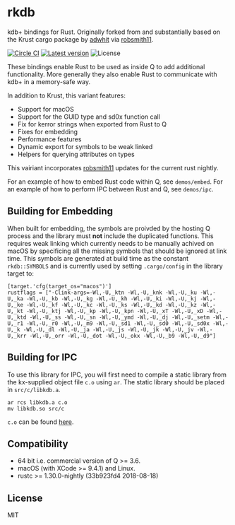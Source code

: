 # rkdb

kdb+ bindings for Rust. Originally forked from and substantially based on the Krust cargo package by [adwhit](https://github.com/adwhit/krust) via [robsmith11](https://github.com/robsmith11/krust).

[![Circle CI](https://img.shields.io/circleci/project/redsift/rkdb.svg?logo=circleci)](https://circleci.com/gh/redsift/rkdb)
[![Latest version](https://img.shields.io/crates/v/rkdb.svg)](https://crates.io/crates/rkdb)
![License](https://img.shields.io/crates/l/rkdb.svg)

These bindings enable Rust to be used as inside Q to add additional functionality.
More generally they also enable Rust to communicate with kdb+ in a memory-safe way.

In addition to Krust, this variant features:
- Support for macOS
- Support for the GUID type and sd0x function call
- Fix for kerror strings when exported from Rust to Q
- Fixes for embedding
- Performance features
- Dynamic export for symbols to be weak linked
- Helpers for querying attributes on types

This vairiant incorporates [robsmith11](https://github.com/robsmith11/krust) updates for the current rust nightly.

For an example of how to embed Rust code within Q, see `demos/embed`.
For an example of how to perform IPC between Rust and Q, see `demos/ipc`.

## Building for Embedding

When built for embedding, the symbols are proivded by the hosting Q process and the library must **not** include the duplicated functions. This requires weak linking which currently needs to be manually achived on macOS by specificing all the missing symbols that should be ignored at link time. This symbols are generated at build time as the constant `rkdb::SYMBOLS` and is currently used by setting `.cargo/config` in the library target to:

```
[target.'cfg(target_os="macos")']
rustflags = ["-Clink-args=-Wl,-U,_ktn -Wl,-U,_knk -Wl,-U,_ku -Wl,-U,_ka -Wl,-U,_kb -Wl,-U,_kg -Wl,-U,_kh -Wl,-U,_ki -Wl,-U,_kj -Wl,-U,_ke -Wl,-U,_kf -Wl,-U,_kc -Wl,-U,_ks -Wl,-U,_kd -Wl,-U,_kz -Wl,-U,_kt -Wl,-U,_ktj -Wl,-U,_kp -Wl,-U,_kpn -Wl,-U,_xT -Wl,-U,_xD -Wl,-U,_ktd -Wl,-U,_ss -Wl,-U,_sn -Wl,-U,_ymd -Wl,-U,_dj -Wl,-U,_setm -Wl,-U,_r1 -Wl,-U,_r0 -Wl,-U,_m9 -Wl,-U,_sd1 -Wl,-U,_sd0 -Wl,-U,_sd0x -Wl,-U,_k -Wl,-U,_dl -Wl,-U,_ja -Wl,-U,_js -Wl,-U,_jk -Wl,-U,_jv -Wl,-U,_krr -Wl,-U,_orr -Wl,-U,_dot -Wl,-U,_okx -Wl,-U,_b9 -Wl,-U,_d9"]

```

## Building for IPC

To use this library for IPC, you will first need to
compile a static library from the kx-supplied object file `c.o` using `ar`. 
The static library should be placed in `src/c/libkdb.a`.

```
ar rcs libkdb.a c.o
mv libkdb.so src/c
```

`c.o` can be found [here](http://code.kx.com/wsvn/code).

## Compatibility

- 64 bit i.e. commercial version of Q >= 3.6.
- macOS (with XCode >=  9.4.1) and Linux.
- rustc >= 1.30.0-nightly (33b923fd4 2018-08-18)

## License

MIT
